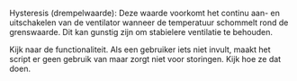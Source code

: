 Hysteresis (drempelwaarde): Deze waarde voorkomt het continu aan- en uitschakelen van de ventilator wanneer de temperatuur schommelt rond de grenswaarde. Dit kan gunstig zijn om stabielere ventilatie te behouden.

Kijk naar de functionaliteit. Als een gebruiker iets niet invult, maakt het script er geen gebruik van maar zorgt niet voor storingen. Kijk hoe ze dat doen. 
